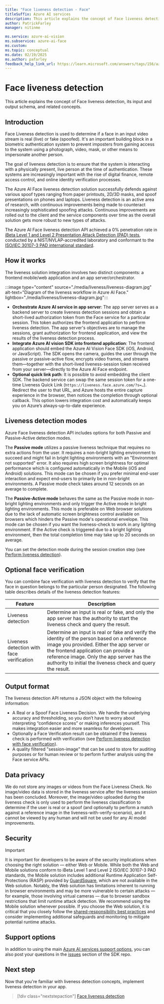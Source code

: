 ```yaml
---
title: "Face liveness detection - Face"
titleSuffix: Azure AI services
description: This article explains the concept of Face liveness detection, its input and output schema, and related concepts. 
author: PatrickFarley
manager: nitinme

ms.service: azure-ai-vision
ms.subservice: azure-ai-face
ms.custom:
ms.topic: conceptual
ms.date: 02/19/2025
ms.author: pafarley
feedback_help_link_url: https://learn.microsoft.com/answers/tags/156/azure-face
---
```


# Face liveness detection

This article explains the concept of Face liveness detection, its input and output schema, and related concepts.

## Introduction

Face Liveness detection is used to determine if a face in an input video stream is real (live) or fake (spoofed). It's an important building block in a biometric authentication system to prevent imposters from gaining access to the system using a photograph, video, mask, or other means to impersonate another person.

The goal of liveness detection is to ensure that the system is interacting with a physically present, live person at the time of authentication. These systems are increasingly important with the rise of digital finance, remote access control, and online identity verification processes.

The Azure AI Face liveness detection solution successfully defends against various spoof types ranging from paper printouts, 2D/3D masks, and spoof presentations on phones and laptops. Liveness detection is an active area of research, with continuous improvements being made to counteract increasingly sophisticated spoofing attacks. Continuous improvements are rolled out to the client and the service components over time as the overall solution gets more robust to new types of attacks.

The Azure AI Face liveness detection API achieved a 0% penetration rate in [iBeta Level 1 and Level 2 Presentation Attack Detection (PAD) tests](https://servicetrust.microsoft.com/DocumentPage/ea3fa18f-3940-4c0b-aa96-41cb50898aee), conducted by a NIST/NVLAP-accredited laboratory and conformant to the [ISO/IEC 30107-3 PAD international standard](https://www.iso.org/standard/79520.html).

## How it works

The liveness solution integration involves two distinct components: a frontend mobile/web application and an app server/orchestrator.

:::image type="content" source="./media/liveness/liveness-diagram.jpg" alt-text="Diagram of the liveness workflow in Azure AI Face." lightbox="./media/liveness/liveness-diagram.jpg":::

- **Orchestrate Azure AI service in app server**: The app server serves as a backend server to create liveness detection sessions and obtain a short-lived authorization token from the Face service for a particular session. This token authorizes the frontend application to perform liveness detection. The app server's objectives are to manage the sessions, grant authorization for frontend application, and view the results of the liveness detection process.
- **Integrate Azure AI vision SDK into frontend application**: The frontend application should embed the Azure AI Vision Face SDK (iOS, Android, or JavaScript). The SDK opens the camera, guides the user through the passive or passive-active flow, encrypts video frames, and streams them—together with the short-lived liveness-session token received from your server—directly to the Azure AI Face endpoint. 
- **Optional quick link path**: It is possible to avoid embedding the client SDK. The backend service can swap the same session token for a one-time Liveness Quick Link (`https://liveness.face.azure.com/?s=…`). Redirect the user to that URL, and Azure hosts the entire capture experience in the browser, then notices the completion through optional callback. This option lowers integration cost and automatically keeps you on Azure’s always-up-to-date experience.

## Liveness detection modes

Azure Face liveness detection API includes options for both Passive and Passive-Active detection modes.

The **Passive mode** utilizes a passive liveness technique that requires no extra actions from the user. It requires a non-bright lighting environment to succeed and might fail in bright lighting environments with an "Environment not supported" error. It also requires high screen brightness for optimal performance which is configured automatically in the Mobile (iOS and Android) solutions. This mode can be chosen if you prefer minimal end-user interaction and expect end-users to primarily be in non-bright environments. A Passive mode check takes around 12 seconds on an average to complete.

The **Passive-Active mode** behaves the same as the Passive mode in non-bright lighting environments and only trigger the Active mode in bright lighting environments. This mode is preferable on Web browser solutions due to the lack of automatic screen brightness control available on browsers which hinders the Passive mode's operational envelope. This mode can be chosen if you want the liveness-check to work in any lighting environment. If the Active check is triggered due to a bright lighting environment, then the total completion time may take up to 20 seconds on average.

You can set the detection mode during the session creation step (see [Perform liveness detection](./tutorials/liveness.md#perform-liveness-detection)).

## Optional face verification

You can combine face verification with liveness detection to verify that the face in question belongs to the particular person designated. The following table describes details of the liveness detection features:

| Feature | Description |
| -- |--|
| Liveness detection | Determine an input is real or fake, and only the app server has the authority to start the liveness check and query the result. |
| Liveness detection with face verification | Determine an input is real or fake and verify the identity of the person based on a reference image you provided. Either the app server or the frontend application can provide a reference image. Only the app server has the authority to initial the liveness check and query the result. |




## Output format

The liveness detection API returns a JSON object with the following information:
- A Real or a Spoof Face Liveness Decision. We handle the underlying accuracy and thresholding, so you don’t have to worry about interpreting “confidence scores” or making inferences yourself. This makes integration easier and more seamless for developers.
- Optionally a Face Verification result can be obtained if the liveness check is performed with verification (see [Perform liveness detection with face verification](./tutorials/liveness.md#perform-liveness-detection-with-face-verification)).
- A quality filtered "session-image" that can be used to store for auditing purposes or for human review or to perform further analysis using the Face service APIs.


## Data privacy

We do not store any images or videos from the Face Liveness Check. No image/video data is stored in the liveness service after the liveness session has been concluded. Moreover, the image/video uploaded during the liveness check is only used to perform the liveness classification to determine if the user is real or a spoof (and optionally to perform a match against a reference image in the liveness-with-verify-scenario), and it cannot be viewed by any human and will not be used for any AI model improvements.

## Security

> [!IMPORTANT]
> It is important for developers to be aware of the security implications when choosing the right solution — either Web or Mobile. While both the Web and Mobile solutions conform to iBeta Level 1 and Level 2 ISO/IEC 30107-3 PAD standards, the Mobile solution includes additional Runtime Application Self-Protections (RASP) provided by [GuardSquare](https://www.guardsquare.com/blog/why-guardsquare), which are not available in the Web solution. Notably, the Web solution has limitations inherent to running in browser environments and may be more vulnerable to certain attacks — for example, those involving virtual cameras — due to browser sandbox restrictions that limit runtime attack detection. We recommend using the Mobile solution whenever possible. If you choose the Web solution, it is critical that you closely follow the [shared-responsibility best practices](./liveness-detection-shared-responsibility.md) and consider implementing additional safeguards and monitoring to mitigate potential runtime attacks.

## Support options

In addition to using the main [Azure AI services support options](../cognitive-services-support-options.md), you can also post your questions in the [issues](https://github.com/Azure-Samples/azure-ai-vision-sdk/issues) section of the SDK repo. 


## Next step

Now that you're familiar with liveness detection concepts, implement liveness detection in your app.

> [!div class="nextstepaction"]
> [Face liveness detection](./tutorials/liveness.md)
